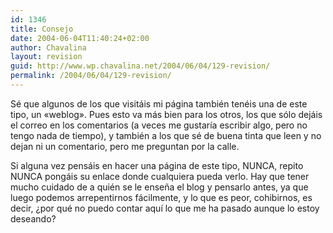 ```yaml
---
id: 1346
title: Consejo
date: 2004-06-04T11:40:24+02:00
author: Chavalina
layout: revision
guid: http://www.wp.chavalina.net/2004/06/04/129-revision/
permalink: /2004/06/04/129-revision/
---
```

S&eacute; que algunos de los que visit&aacute;is mi p&aacute;gina tambi&eacute;n ten&eacute;is una de este tipo, un «weblog». Pues esto va m&aacute;s bien para los otros, los que s&oacute;lo dej&aacute;is el correo en los comentarios (a veces me gustar&iacute;a escribir algo, pero no tengo nada de tiempo), y tambi&eacute;n a los que s&eacute; de buena tinta que leen y no dejan ni un comentario, pero me preguntan por la calle.

Si alguna vez pens&aacute;is en hacer una p&aacute;gina de este tipo, NUNCA, repito NUNCA pong&aacute;is su enlace donde cualquiera pueda verlo. Hay que tener mucho cuidado de a qui&eacute;n se le ense&ntilde;a el blog y pensarlo antes, ya que luego podemos arrepentirnos f&aacute;cilmente, y lo que es peor, cohibirnos, es decir, &iquest;por qu&eacute; no puedo contar aqu&iacute; lo que me ha pasado aunque lo estoy deseando?